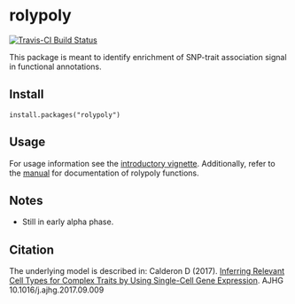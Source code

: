 rolypoly
====================================

[![Travis-CI Build Status](https://travis-ci.org/dcalderon/rolypoly.svg?branch=master)](https://travis-ci.org/dcalderon/rolypoly)

This package is meant to identify enrichment of SNP-trait association signal in functional annotations.

Install
-------
`install.packages("rolypoly")`

Usage
-----
For usage information see the [introductory vignette](https://cran.r-project.org/web/packages/rolypoly/vignettes/intro.html). Additionally, refer to the [manual](https://cran.r-project.org/web/packages/rolypoly/rolypoly.pdf) for documentation of rolypoly functions.

Notes
-----
+ Still in early alpha phase.

Citation
--------
The underlying model is described in: Calderon D (2017). [Inferring Relevant Cell Types for Complex Traits by Using Single-Cell Gene Expression](https://www.ncbi.nlm.nih.gov/pubmed/29106824). AJHG 10.1016/j.ajhg.2017.09.009
